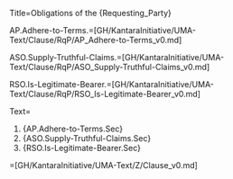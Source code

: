 Title=Obligations of the {Requesting_Party}

AP.Adhere-to-Terms.=[GH/KantaraInitiative/UMA-Text/Clause/RqP/AP_Adhere-to-Terms_v0.md]

ASO.Supply-Truthful-Claims.=[GH/KantaraInitiative/UMA-Text/Clause/RqP/ASO_Supply-Truthful-Claims_v0.md]

RSO.Is-Legitimate-Bearer.=[GH/KantaraInitiative/UMA-Text/Clause/RqP/RSO_Is-Legitimate-Bearer_v0.md]

Text=<ol><li>{AP.Adhere-to-Terms.Sec}<li>{ASO.Supply-Truthful-Claims.Sec}<li>{RSO.Is-Legitimate-Bearer.Sec}</ol>

=[GH/KantaraInitiative/UMA-Text/Z/Clause_v0.md]